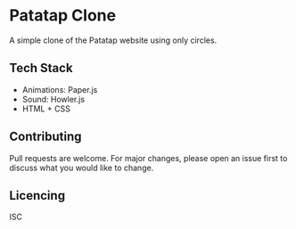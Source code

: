 # Patatap Clone

A simple clone of the Patatap website using only circles.

## Tech Stack

- Animations: Paper.js
- Sound: Howler.js
- HTML + CSS

## Contributing
Pull requests are welcome. For major changes, please open an issue first to discuss what you would like to change.

## Licencing
ISC
